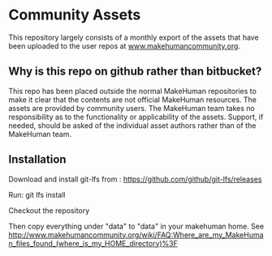 # Community Assets

This repository largely consists of a monthly export of the assets that have been uploaded to the user repos at www.makehumancommunity.org.

## Why is this repo on github rather than bitbucket?

This repo has been placed outside the normal MakeHuman repositories to make it clear that the contents are not official MakeHuman resources.
The assets are provided by community users. The MakeHuman team takes no responsibility as to the functionality or applicability of the assets.
Support, if needed, should be asked of the individual asset authors rather than of the MakeHuman team.

## Installation

Download and install git-lfs from : https://github.com/github/git-lfs/releases

Run: git lfs install

Checkout the repository

Then copy everything under "data" to "data" in your makehuman home. See http://www.makehumancommunity.org/wiki/FAQ:Where_are_my_MakeHuman_files_found_(where_is_my_HOME_directory)%3F


